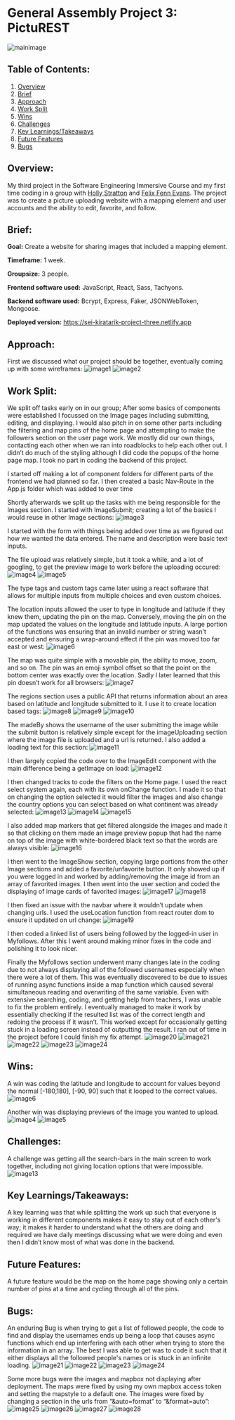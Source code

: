 # General Assembly Project 3: PictuREST
![mainimage](./ReadMeImages/0.png)

## Table of Contents:
1. [Overview](#overview)
1. [Brief](#brief)
1. [Approach](#approach)
1. [Work Split](#work-split)
1. [Wins](#wins)
1. [Challenges](#challenges)
1. [Key Learnings/Takeaways](#key-learningstakeaways)
1. [Future Features](#future-features)
1. [Bugs](#bugs)

## Overview:
My third project in the Software Engineering Immersive Course and my first time coding in a group with [Holly Stratton](https://github.com/hollylouisarose) and [Felix Fenn Evans](https://github.com/Felix-FE). The project was to create a picture uploading website with a mapping element and user accounts and the ability to edit, favorite, and follow.

## Brief:
**Goal:** Create a website for sharing images that included a mapping element.

**Timeframe:** 1 week.

**Groupsize:** 3 people.

**Frontend software used:** JavaScript, React, Sass, Tachyons.

**Backend software used:** Bcrypt, Express, Faker, JSONWebToken, Mongoose.

**Deployed version:** https://sei-kiratarik-project-three.netlify.app

## Approach:
First we discussed what our project should be together, eventually coming up with some wireframes:
![image1](./ReadMeImages/1.png)
![image2](./ReadMeImages/2.png)

## Work Split:
We split off tasks early on in our group; After some basics of components were established I focussed on the Image pages including submitting, editing, and displaying. I would also pitch in on some other parts including the filtering and map pins of the home page and attempting to make the followers section on the user page work. We mostly did our own things, contacting each other when we ran into roadblocks to help each other out. I didn’t do much of the styling although I did code the popups of the home page map. I took no part in coding the backend of this project.

I started off making a lot of component folders for different parts of the frontend we had planned so far. I then created a basic Nav-Route in the App.js folder which was added to over time

Shortly afterwards we split up the tasks with me being responsible for the Images section. I started with ImageSubmit; creating a lot of the basics I would reuse in other Image sections:
![image3](./ReadMeImages/3.png)

I started with the form with things being added over time as we figured out how we wanted the data entered. The name and description were basic text inputs.

The file upload was relatively simple, but it took a while, and a lot of googling, to get the preview image to work before the uploading occured:
![image4](./ReadMeImages/4.png)
![image5](./ReadMeImages/5.png)

The type tags and custom tags came later using a react software that allows for multiple inputs from multiple choices and even custom choices.

The location inputs allowed the user to type in longitude and latitude if they knew them, updating the pin on the map. Conversely, moving the pin on the map updated the values on the longitude and latitude inputs. A large portion of the functions was ensuring that an invalid number or string wasn’t accepted and ensuring a wrap-around effect if the pin was moved too far east or west:
![image6](./ReadMeImages/6.png)

The map was quite simple with a movable pin, the ability to move, zoom, and so on. The pin was an emoji symbol offset so that the point on the bottom center was exactly over the location. Sadly I later learned that this pin doesn’t work for all browsers:
![image7](./ReadMeImages/7.png)

The regions section uses a public API that returns information about an area based on latitude and longitude submitted to it. I use it to create location based tags:
![image8](./ReadMeImages/8.png)
![image9](./ReadMeImages/9.png)
![image10](./ReadMeImages/10.png)

The madeBy shows the username of the user submitting the image while the submit button is relatively simple except for the imageUploading section where the image file is uploaded and a url is returned. I also added a loading text for this section:
![image11](./ReadMeImages/11.png)

I then largely copied the code over to the ImageEdit component with the main difference being a getImage on load: 
![image12](./ReadMeImages/12.png)

I then changed tracks to code the filters on the Home page. I used the react select system again, each with its own onChange function. I made it so that on changing the option selected it would filter the images and also change the country options you can select based on what continent was already selected:
![image13](./ReadMeImages/13.png)
![image14](./ReadMeImages/14.png)
![image15](./ReadMeImages/15.png)

I also added map markers that get filtered alongside the images and made it so that clicking on them made an image preview popup that had the name on top of the image with white-bordered black text so that the words are always visible:
![image16](./ReadMeImages/16.png)

I then went to the ImageShow section, copying large portions from the other Image sections and added a favorite/unfavorite button. It only showed up if you were logged in and worked by adding/removing the image id from an array of favorited images. I then went into the user section and coded the displaying of image cards of favorited images:
![image17](./ReadMeImages/17.png)
![image18](./ReadMeImages/18.png)

I then fixed an issue with the navbar where it wouldn’t update when changing urls. I used the useLocation function from react router dom to ensure it updated on url change:
![image19](./ReadMeImages/19.png)

I then coded a linked list of users being followed by the logged-in user in Myfollows. After this I went around making minor fixes in the code and polishing it to look nicer.

Finally the Myfollows section underwent many changes late in the coding due to not always displaying all of the followed usernames especially when there were a lot of them. This was eventually discovered to be due to issues of running async functions inside a map function which caused several simultaneous reading and overwriting of the same variable. Even with extensive searching, coding, and getting help from teachers, I was unable to fix the problem entirely. I eventually managed to make it work by essentially checking if the resulted list was of the correct length and redoing the process if it wasn’t. This worked except for occasionally getting stuck in a loading screen instead of outputting the result. I ran out of time in the project before I could finish my fix attempt.
![image20](./ReadMeImages/20.png)
![image21](./ReadMeImages/21.png)
![image22](./ReadMeImages/22.png)
![image23](./ReadMeImages/23.png)
![image24](./ReadMeImages/24.png)


## Wins:
A win was coding the latitude and longitude to account for values beyond the normal [-180,180], [-90, 90] such that it looped to the correct values.
![image6](./ReadMeImages/6.png)

Another win was displaying previews of the image you wanted to upload.
![image4](./ReadMeImages/4.png)
![image5](./ReadMeImages/5.png)

## Challenges:
A challenge was getting all the search-bars in the main screen to work together, including not giving location options that were impossible.
![image13](./ReadMeImages/13.png)

## Key Learnings/Takeaways:
A key learning was that while splitting the work up such that everyone is working in different components makes it easy to stay out of each other's way; it makes it harder to understand what the others are doing and required we have daily meetings discussing what we were doing and even then I didn’t know most of what was done in the backend.

## Future Features:
A future feature would be the map on the home page showing only a certain number of pins at a time and cycling through all of the pins.

## Bugs:
An enduring Bug is when trying to get a list of followed people, the code to find and display the usernames ends up being a loop that causes async functions which end up interfering with each other when trying to store the information in an array. The best I was able to get was to code it such that it either displays all the followed people's names or is stuck in an infinite loading.
![image21](./ReadMeImages/21.png)
![image22](./ReadMeImages/22.png)
![image23](./ReadMeImages/23.png)
![image24](./ReadMeImages/24.png)

Some more bugs were the images and mapbox not displaying after deployment. The maps were fixed by using my own mapbox access token and setting the mapstyle to a default one. The images were fixed by changing a section in the urls from “&auto=format” to “&format=auto”:
![image25](./ReadMeImages/25.png)
![image26](./ReadMeImages/26.png)
![image27](./ReadMeImages/27.png)
![image28](./ReadMeImages/28.png)
